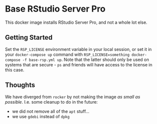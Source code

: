 # Base RStudio Server Pro #

This docker image installs RStudio Server Pro, and not a whole lot else.
 
## Getting Started ##

Set the `RSP_LICENSE` environment variable in your local session, or set it in your `docker-compose up` command with `RSP_LICENSE=something docker-compose -f base-rsp.yml up`.  Note that the latter should only be used on systems that are secure - `ps` and friends will have access to the license in this case.

## Thoughts ##

We have diverged from `rocker` by not making the image _as small as possible_.  I.e. some cleanup to do in the future:

- we did not remove all of the `apt` stuff...
- we use `gdebi` instead of `dpkg`

